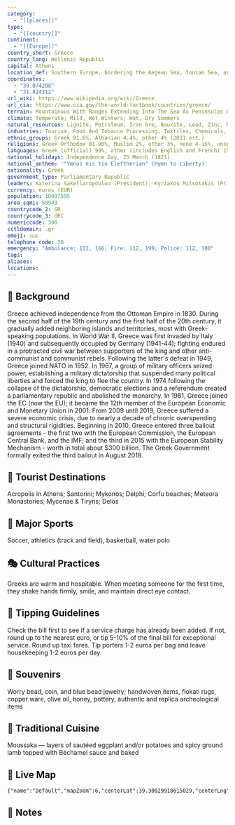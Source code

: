 ```yaml
---
category:
  - "[[places]]"
type:
  - "[[country]]"
continent:
  - "[[Europe]]"
country_short: Greece
country_long: Hellenic Republic
capital: Athens
location_def: Southern Europe, bordering the Aegean Sea, Ionian Sea, and the Mediterranean Sea, between Albania and Turkey
coordinates:
  - "39.074208"
  - "21.824312"
url_wiki: https://www.wikipedia.org/wiki/Greece
url_cia: https://www.cia.gov/the-world-factbook/countries/greece/
terrain: Mountainous With Ranges Extending Into The Sea As Peninsulas Or Chains Of Islands
climate: Temperate; Mild, Wet Winters; Hot, Dry Summers
natural_resources: Lignite, Petroleum, Iron Ore, Bauxite, Lead, Zinc, Nickel, Magnesite, Marble, Salt, Hydropower Potential
industries: Tourism, Food And Tobacco Processing, Textiles, Chemicals, Metal Products; Mining, Petroleum
ethnic_groups: Greek 91.6%, Albanian 4.4%, other 4% (2011 est.)
religions: Greek Orthodox 81-90%, Muslim 2%, other 3%, none 4-15%, unspecified 1% (2015 est.)
languages: Greek (official) 99%, other (includes English and French) 1%
national_holidays: Independence Day, 25 March (1821)
national_anthem: '"Ymnos eis tin Eleftherian" (Hymn to Liberty)'
nationality: Greek
government_type: Parliamentary Republic
leaders: Katerina Sakellaropoulou (President), Kyriakos Mitsotakis (Prime minister)
currency: euros (EUR)
population: 10497595
area_sqmi: 50949
countrycode_2: GR
countrycode_3: GRC
numericcode: 300
cctldomain: .gr
emoji: 🇬🇷
telephone_code: 30
emergency: "Ambulance: 112, 166; Fire: 112, 199; Police: 112, 100"
tags: 
aliases: 
locations:
---
```

## 🌱 Background
Greece achieved independence from the Ottoman Empire in 1830. During the second half of the 19th century and the first half of the 20th century, it gradually added neighboring islands and territories, most with Greek-speaking populations. In World War II, Greece was first invaded by Italy (1940) and subsequently occupied by Germany (1941-44); fighting endured in a protracted civil war between supporters of the king and other anti-communist and communist rebels. Following the latter's defeat in 1949, Greece joined NATO in 1952. In 1967, a group of military officers seized power, establishing a military dictatorship that suspended many political liberties and forced the king to flee the country. In 1974 following the collapse of the dictatorship, democratic elections and a referendum created a parliamentary republic and abolished the monarchy. In 1981, Greece joined the EC (now the EU); it became the 12th member of the European Economic and Monetary Union in 2001. From 2009 until 2019, Greece suffered a severe economic crisis, due to nearly a decade of chronic overspending and structural rigidities. Beginning in 2010, Greece entered three bailout agreements - the first two with the European Commission, the European Central Bank, and the IMF; and the third in 2015 with the European Stability Mechanism - worth in total about $300 billion. The Greek Government formally exited the third bailout in August 2018.

## 📌 Tourist Destinations
Acropolis in Athens; Santorini; Mykonos; Delphi; Corfu beaches; Meteora Monasteries; Mycenae & Tiryns; Delos

## 🥇 Major Sports
Soccer, athletics (track and field), basketball, water polo

## 🎭 Cultural Practices
Greeks are warm and hospitable. When meeting someone for the first time, they shake hands firmly, smile, and maintain direct eye contact.

## 🫰 Tipping Guidelines
Check the bill first to see if a service charge has already been added. If not, round up to the nearest euro, or tip 5-10% of the final bill for exceptional service. Round up taxi fares. Tip porters 1-2 euros per bag and leave housekeeping 1-2 euros per day.

## 🎁 Souvenirs
Worry bead, coin, and blue bead jewelry; handwoven items, flokati rugs, copper ware, olive oil, honey, pottery, authentic and replica archeological items

## 🍲 Traditional Cuisine
Moussaka — layers of sautéed eggplant and/or potatoes and spicy ground lamb topped with Béchamel sauce and baked

## 📡 Live Map
```mapview
{"name":"Default","mapZoom":6,"centerLat":39.30029918615029,"centerLng":23.829219917477147,"query":"","chosenMapSource":0}
```

## 📒 Notes

